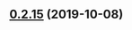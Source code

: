 ## [0.2.15](https://github.com/interledgerjs/rafiki/compare/@interledger/rafiki-middleware@0.2.15...@interledger/rafiki-middleware@0.2.15) (2019-10-08)



